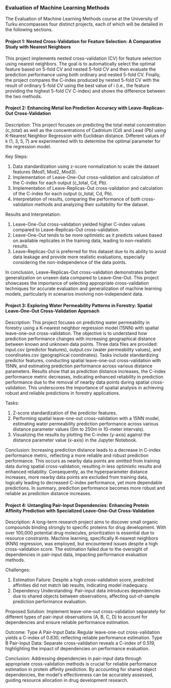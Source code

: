 ### Evaluation of Machine Learning Methods

The Evaluation of Machine Learning Methods course at the University of Turku encompasses four distinct projects, each of which will be detailed in the following sections.

#### Project 1: Nested Cross-Validation for Feature Selection: A Comparative Study with Nearest Neighbors

This project implements nested cross-validation (CV) for feature selection using nearest neighbors. The goal is to automatically select the optimal feature based on 5-fold CV and nested 5-fold CV and then evaluate the prediction performance using both ordinary and nested 5-fold CV. Finally, the project compares the C-index produced by nested 5-fold CV with the result of ordinary 5-fold CV using the best value of i (i.e., the feature providing the highest 5-fold CV C-index) and shows the difference between the two methods.

#### Project 2: Enhancing Metal Ion Prediction Accuracy with Leave-Replicas-Out Cross-Validation

Description: This project focuses on predicting the total metal concentration (c_total) as well as the concentrations of Cadmium (Cd) and Lead (Pb) using K-Nearest Neighbor Regression with Euclidean distance. Different values of k (1, 3, 5, 7) are experimented with to determine the optimal parameter for the regression model.

Key Steps: 
1. Data standardization using z-score normalization to scale the dataset features (Mod1, Mod2, Mod3).
2. Implementation of Leave-One-Out cross-validation and calculation of the C-index for each output (c_total, Cd, Pb).
3. Implementation of Leave-Replicas-Out cross-validation and calculation of the C-index for each output (c_total, Cd, Pb).
4. Interpretation of results, comparing the performance of both cross-validation methods and analyzing their suitability for the dataset.

Results and Interpretation:
1. Leave-One-Out cross-validation yielded higher C-index values compared to Leave-Replicas-Out cross-validation.
2. Leave-One-Out tends to be more optimistic as it predicts values based on available replicates in the training data, leading to non-realistic results.
3. Leave-Replicas-Out is preferred for this dataset due to its ability to avoid data leakage and provide more realistic evaluations, especially considering the non-independence of the data points. 

In conclusion, Leave-Replicas-Out cross-validation demonstrates better generalization on unseen data compared to Leave-One-Out. This project showcases the importance of selecting appropriate cross-validation techniques for accurate evaluation and generalization of machine learning models, particularly in scenarios involving non-independent data.

#### Project 3: Exploring Water Permeability Patterns in Forestry: Spatial Leave-One-Out Cross-Validation Approach

Description: This project focuses on predicting water permeability in forestry using a K-nearest neighbor regression model (15NN) with spatial leave-one-out cross-validation. The objective is to understand how prediction performance changes with increasing geographical distance between known and unknown data points. Three data files are provided: input.csv (predictor features), output.csv (water permeability values), and coordinates.csv (geographical coordinates). Tasks include standardizing predictor features, conducting spatial leave-one-out cross-validation with 15NN, and estimating prediction performance across various distance parameters. Results show that as prediction distance increases, the C-index performance metric decreases, indicating enhanced reliability in prediction performance due to the removal of nearby data points during spatial cross-validation. This underscores the importance of spatial analysis in achieving robust and reliable predictions in forestry applications.

Tasks:
1. Z-score standardization of the predictor features.
2. Performing spatial leave-one-out cross-validation with a 15NN model, estimating water permeability prediction performance across various distance parameter values (0m to 250m in 10-meter intervals).
3. Visualizing the results by plotting the C-index (y-axis) against the distance parameter value (x-axis) in the Jupyter Notebook.

Conclusion: Increasing prediction distance leads to a decrease in C-index performance metric, reflecting a more reliable and robust prediction performance. This occurs as nearby data points are omitted from training data during spatial cross-validation, resulting in less optimistic results and enhanced reliability. Consequently, as the hyperparameter distance increases, more nearby data points are excluded from training data, logically leading to decreased C-index performance, yet more dependable predictions. In summary, prediction performance becomes more robust and reliable as prediction distance increases.

#### Project 4: Untangling Pair-Input Dependencies: Enhancing Protein Affinity Prediction with Specialized Leave-One-Out Cross-Validation

Description: A long-term research project aims to discover small organic compounds binding strongly to specific proteins for drug development. With over 100,000 potential drug molecules, prioritization is essential due to resource constraints. Machine learning, specifically K-nearest neighbors (KNN) regression, was employed, but encountered issues despite a high cross-validation score. The estimation failed due to the oversight of dependencies in pair-input data, impacting performance evaluation methods.

Challenges:
1. Estimation Failure: Despite a high cross-validation score, predicted affinities did not match lab results, indicating model inadequacy.
2. Dependency Understanding: Pair-input data introduces dependencies due to shared objects between observations, affecting out-of-sample prediction performance evaluation.

Proposed Solution: Implement leave-one-out cross-validation separately for different types of pair-input observations (A, B, C, D) to account for dependencies and ensure reliable performance estimation.

Outcome: Type A Pair-Input Data: Regular leave-one-out cross-validation yields a C-index of 0.830, reflecting reliable performance estimation.
Type B Pair-Input Data: Separate cross-validation reveals a C-index of 0.519, highlighting the impact of dependencies on performance evaluation.

Conclusion: Addressing dependencies in pair-input data through appropriate cross-validation methods is crucial for reliable performance estimation in protein affinity prediction. By accounting for shared object dependencies, the model's effectiveness can be accurately assessed, guiding resource allocation in drug development research.
